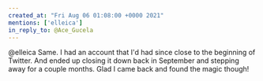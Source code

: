 ```yaml
---
created_at: "Fri Aug 06 01:08:00 +0000 2021"
mentions: ['elleica']
in_reply_to: @Ace_Gucela
---
```


@elleica Same. I had an account that I'd had since close to the beginning of Twitter. And ended up closing it down back in September and stepping away for a couple months. Glad I came back and found the magic though!